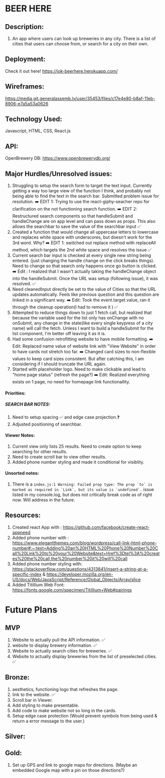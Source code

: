 
# BEER HERE

## Description:
1.  An app where users can look up breweries in any city.
There is a list of cities that users can choose from, or search for a city on their own.

## Deployment:
Check it out here! https://jok-beerhere.herokuapp.com/

## Wireframes:

https://media.git.generalassemb.ly/user/35453/files/c17e4e80-b8af-11eb-8906-e7a5a53a0626

## Technology Used:

Javascript, HTML, CSS, React.js

## API:
OpenBrewery DB: 
https://www.openbrewerydb.org/

## Major Hurdles/Unresolved issues:
1. Struggling to setup the search form to target the text input. Currently getting a way too large view of the function I think, and probably not being able to find the text in the search bar. Submitted problem issue for resolution. 
    ➡️ EDIT 1: Trying to use the react-giphy-seacher repo for clarification on the not functioning search function.
    ➡️ EDIT 2: Restructured search components so that handleSubmit and handleChange are on app level and can pass down as props. This also allows the searchbar to save the value of the searchbar input ✅
1. Created a function that would change all uppercase letters to lowercase and replaces white space with underscores, but doesn't work for the 3rd word. Why? 
    ➡️ EDIT 1: switched out replace method with replaceAll method, which targets the 2nd white space and resolves the issue ✅
1. Current search bar input is checked at every single new string being entered. (just changing the handle change on the click breaks things). Need to change so that search only happens once go button is clicked. 
    ➡️ Edit : I realized that I wasn't actually taking the handleChange object into the handleSubmit. Once the URL was setup (following issue), it was resolved. ✅
2. Need cleanedInput directly be set to the value of Cities so that the URL updates automatically. Feels like previous question and this question are linked in a significant way.
    ➡️ Edit: Took the event.target.value, ran it through the cleanup operation(I had to remove it ) ✅
3. Attempted to reduce things down to just 1 fetch call, but realized that because the variable used for the list only has onChange with no onSubmit, any change in the state(like every single keypress of a city name) will call the fetch. Unless I want to build a handleSubmit for the list component, I'm better off leaving it as it is.
1. Had some confusion retrofitting website to have mobile formatting.
    ➡️ Edit: Replaced name value of website link with "View Website" in order to have cards not stretch too far.
    ➡️ Changed card sizes to non-flexible values to keep card sizes consistent. But after catching this, I am considering if I should truncate the URL again.
1. Started with placeholder logo. Need to make clickable and lead to "home page status" (refresh the page?)
     ➡️ Edit: Realized everything exists on 1 page, no need for homepage link functionallity.

#### Priorities:
#####  SEARCH BAR NOTES: 
 1. Need to setup spacing ✅ and edge case projection.❓
 1. Adjusted positioning of searchbar.
#### Viewer Notes:
1. Current view only lists 25 results. Need to create option to keep searching for other results.
1. Need to create scroll bar to view other results.
1. Added phone number styling and made it conditional for visiblity.

#### Unsorted notes:
1. There is a ``` index.js:1 Warning: Failed prop type: The prop `to` is marked as required in `Link`, but its value is `undefined`. ``` issue listed in my console.log, but does not critically break code as of right now. Will address in the future.

## Resources:
1. Created react App with : https://github.com/facebook/create-react-appneed 
1. Added phone number with : https://www.elegantthemes.com/blog/wordpress/call-link-html-phone-number#:~:text=Adding%20an%20HTML%20Phone%20Number%20Call%20Link%20to%20your%20Website&text=Href%3Dtel%3A%20creates%20the%20call,the%20number%20it%20will%20call
1. Added phone number styling with: https://stackoverflow.com/questions/4313841/insert-a-string-at-a-specific-index & https://developer.mozilla.org/en-US/docs/Web/JavaScript/Reference/Global_Objects/Array/slice
1. Added Titillium Web Font: https://fonts.google.com/specimen/Titillium+Web#pairings




# Future Plans
## MVP
1. Website to actually pull the API information. ✅
1. website to display brewery information. ✅
1. Website to actually search cities for breweries. ✅
1. Website to actually display breweries from the list of preselected cities. ✅
## Bronze:
1. aesthetics, functioning logo that refreshes the page.
1. link to the website. ✅
1. Scroll bar in Viewer.
1. Add styling to make presentable.
1. Add code to make website not so long in the cards.
1. Setup edge case protection (Would prevent symbols from being used & return a error message to the user.)

## Silver:

## Gold:

1. Set up GPS and link to google maps for directions. (Maybe an embedded Google map with a pin on those directions?)